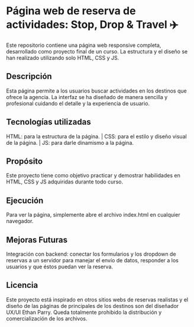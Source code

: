 # Página web de reserva de actividades: Stop, Drop & Travel ✈️
Este repositorio contiene una página web responsive completa, desarrollado como proyecto final de un curso. La estructura y el diseño se han realizado utilizando solo HTML, CSS y JS.

## Descripción
Esta página permite a los usuarios buscar actividades en los destinos que ofrece la agencia. La interfaz se ha diseñado de manera sencilla y profesional cuidando el detalle y la experiencia de usuario.

## Tecnologías utilizadas
HTML: para la estructura de la página. | CSS: para el estilo y diseño visual de la página. | JS: para darle dinamismo a la página.

## Propósito
Este proyecto tiene como objetivo practicar y demostrar habilidades en HTML, CSS y JS adquiridas durante todo curso.

## Ejecución
Para ver la página, simplemente abre el archivo index.html en cualquier navegador.

## Mejoras Futuras
Integración con backend: conectar los formularios y los dropdown de reservas a un servidor para manejar el envío de datos, responder a los usuarios y que éstos puedan ver la reserva.

## Licencia
Este proyecto está inspirado en otros sitios webs de reservas realistas y el diseño de las páginas de principales de los destinos son del diseñador UX/UI Ethan Parry. Queda totalmente prohibido la distribución y comercialización de los archivos.
